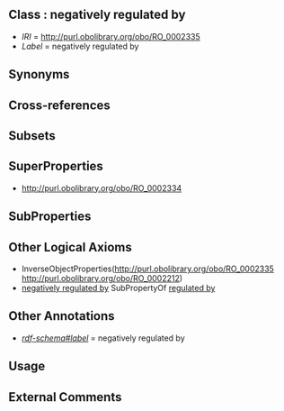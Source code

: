 
## Class : negatively regulated by

 * *IRI* = http://purl.obolibrary.org/obo/RO_0002335
 * *Label* = negatively regulated by

## Synonyms


## Cross-references


## Subsets


## SuperProperties

 * <http://purl.obolibrary.org/obo/RO_0002334>

## SubProperties


## Other Logical Axioms

 * InverseObjectProperties(<http://purl.obolibrary.org/obo/RO_0002335> <http://purl.obolibrary.org/obo/RO_0002212>)
 * [negatively regulated by](../../RO/35/RO_0002335.md) SubPropertyOf [regulated by](../../RO/34/RO_0002334.md)

## Other Annotations

 * *[rdf-schema#label](../../el/rdf-schema#label.md)* = negatively regulated by

## Usage


## External Comments

